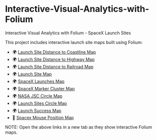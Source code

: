 # Interactive-Visual-Analytics-with-Folium
Interactive Visual Analytics with Folium - SpaceX Launch Sites

This project includes interactive launch site maps built using Folium:

- 🌍 [Launch Site Distance to Coastline Map](https://ssgrant876.github.io/Interactive-Visual-Analytics-with-Folium/maps/coastline_distance_line_map.html)
- 🌍 [Launch Site Distance to Highway Map](https://ssgrant876.github.io/Interactive-Visual-Analytics-with-Folium/maps/highway_distance_map.html)
- 🌍 [Launch Site Distance to Railroad Map](https://ssgrant876.github.io/Interactive-Visual-Analytics-with-Folium/maps/railroad_distance_map.html)
- 🌍 [Launch Site Map](https://ssgrant876.github.io/Interactive-Visual-Analytics-with-Folium/maps/launch_map.html)
- 🌍 [SpaceX Launches Map](https://ssgrant876.github.io/Interactive-Visual-Analytics-with-Folium/maps/spacex_launches_map.html)
- 🌍 [SpaceX Marker Cluster Map](https://ssgrant876.github.io/Interactive-Visual-Analytics-with-Folium/maps/spacex_marker_cluster_map.html)
- 🌍 [NASA JSC Circle Map](https://ssgrant876.github.io/Interactive-Visual-Analytics-with-Folium/maps/nasa_jsc_circle_map.html)
- 🌍 [Launch Sites Circle Map](https://ssgrant876.github.io/Interactive-Visual-Analytics-with-Folium/maps/launch_sites_circle_map.html)
- 🌍 [Launch Success Map](https://ssgrant876.github.io/Interactive-Visual-Analytics-with-Folium/maps/launch_success_map.html)
- 📍 [Spacex Mouse Position Map](https://ssgrant876.github.io/Interactive-Visual-Analytics-with-Folium/maps/spacex_mouse_position_map_v2.html)
  
NOTE: Open the above links in a new tab as they show interactive Folium maps.
